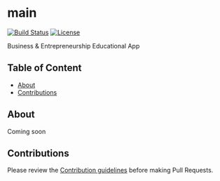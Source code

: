 main
==================================================

[![Build Status](https://travis-ci.org/galletti94/main.svg?branch=master)](https://travis-ci.org/galletti94/main)
[![License](https://img.shields.io/badge/License-BSD%203--Clause-blue.svg)](https://opensource.org/licenses/BSD-3-Clause)

Business &amp; Entrepreneurship Educational App

## Table of Content

* [About](#About)
* [Contributions](#Contributions)

## About

Coming soon 

## Contributions

Please review the [Contribution guidelines](https://github.com/galletti94/main/tree/master/CONTRIB) before making Pull Requests.
